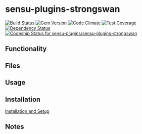 # sensu-plugins-strongswan

[![Build Status](https://travis-ci.org/sensu-plugins/sensu-plugins-strongswan.svg?branch=master)](https://travis-ci.org/sensu-plugins/sensu-plugins-strongswan)
[![Gem Version](https://badge.fury.io/rb/sensu-plugins-strongswan.svg)](http://badge.fury.io/rb/sensu-plugins-strongswan)
[![Code Climate](https://codeclimate.com/github/sensu-plugins/sensu-plugins-strongswan/badges/gpa.svg)](https://codeclimate.com/github/sensu-plugins/sensu-plugins-strongswan)
[![Test Coverage](https://codeclimate.com/github/sensu-plugins/sensu-plugins-strongswan/badges/coverage.svg)](https://codeclimate.com/github/sensu-plugins/sensu-plugins-strongswan)
[![Dependency Status](https://gemnasium.com/sensu-plugins/sensu-plugins-strongswan.svg)](https://gemnasium.com/sensu-plugins/sensu-plugins-strongswan)
[ ![Codeship Status for sensu-plugins/sensu-plugins-strongswan](https://codeship.com/projects/92afbe60-09a0-0133-7671-36ea30c979a9/status?branch=master)](https://codeship.com/projects/90618)

## Functionality

## Files

## Usage

## Installation

[Installation and Setup](http://sensu-plugins.io/docs/installation_instructions.html)

## Notes

